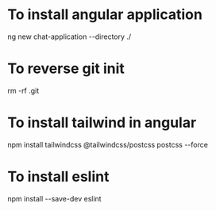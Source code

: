 # To install angular application

ng new chat-application --directory ./

# To reverse git init

rm -rf .git

# To install tailwind in angular

npm install tailwindcss @tailwindcss/postcss postcss --force

# To install eslint

npm install --save-dev eslint
